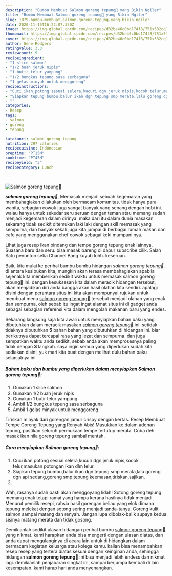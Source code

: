 ```yaml
---
description: "Bumbu Membuat Salmon goreng tepung🐳 yang Bikin Ngiler"
title: "Bumbu Membuat Salmon goreng tepung🐳 yang Bikin Ngiler"
slug: 1879-bumbu-membuat-salmon-goreng-tepung-yang-bikin-ngiler
date: 2020-11-15T16:22:07.350Z
image: https://img-global.cpcdn.com/recipes/d32be46c0bd174f8/751x532cq70/salmon-goreng-tepung🐳-foto-resep-utama.jpg
thumbnail: https://img-global.cpcdn.com/recipes/d32be46c0bd174f8/751x532cq70/salmon-goreng-tepung🐳-foto-resep-utama.jpg
cover: https://img-global.cpcdn.com/recipes/d32be46c0bd174f8/751x532cq70/salmon-goreng-tepung🐳-foto-resep-utama.jpg
author: Gene Rodgers
ratingvalue: 3.3
reviewcount: 9
recipeingredient:
- "1 slice salmon"
- "1/2 buah jeruk nipis"
- "1 butir telur yampung"
- "1/2 bungkus tepung sasa serbaguna"
- "1 gelas minyak untuk menggoreng"
recipeinstructions:
- "Cuci ikan,potong sesuai selera,kucuri dgn jeruk nipis,kocok telur,masukan potongan ikan dlm telur."
- "Siapkan tepung bumbu,balur ikan dgn tepung smp merata,lalu goreng dgn api sedang,goreng smp tepung keemasan,tiriskan,sajikan."
- ""
categories:
- Resep
tags:
- salmon
- goreng
- tepung

katakunci: salmon goreng tepung 
nutrition: 297 calories
recipecuisine: Indonesian
preptime: "PT15M"
cooktime: "PT45M"
recipeyield: "3"
recipecategory: Lunch

---
```



![Salmon goreng tepung🐳](https://img-global.cpcdn.com/recipes/d32be46c0bd174f8/751x532cq70/salmon-goreng-tepung🐳-foto-resep-utama.jpg)

<b><i>salmon goreng tepung🐳</i></b>, Memasak menjadi sebuah kegemaran yang membahagiakan dilakukan oleh bermacam komunitas. tidak hanya para wanita, sebagian cowok juga sangat banyak yang senang dengan hobi ini. walau hanya untuk sekedar seru seruan dengan teman atau memang sudah menjadi kegemaran dalam dirinya. maka dari itu dalam dunia masakan sekarang tidak sedikit ditemukan laki laki dengan skill memasak yang sempurna, dan banyak sekali juga kita jumpai di berbagai rumah makan dan cafe yang menggunakan chef cowok sebagai koki mumpuni nya.

Lihat juga resep Ikan pindang dan tempe goreng tepung enak lainnya. Suasana baru dan seru. bisa masak bareng di dapur subscribe cilik. Salah Satu penonton setia Channel Bang kuyub lohh. keseruan.

Baik, kita mulai ke perihal bumbu bumbu hidangan <i>salmon goreng tepung🐳</i>. di antara kesibukan kita, mungkin akan terasa membahagiakan apabila sejenak kita memberikan sedikit waktu untuk memasak salmon goreng tepung🐳 ini. dengan kesuksesan kita dalam meracik hidangan tersebut, akan menjadikan diri anda bangga akan hasil olahan kita sendiri. apalagi disini dengan perantara situs ini kita akan mempunyai rujukan untuk membuat menu <u>salmon goreng tepung🐳</u> tersebut menjadi olahan yang enak dan sempurna, oleh sebab itu ingat ingat alamat situs ini di gadget anda sebagai sebagian referensi kita dalam mengolah makanan baru yang endes.


Sekarang langsung saja kita awali untuk menyiapkan bahan baku yang dibutuhkan dalam meracik masakan <u><i>salmon goreng tepung🐳</i></u> ini. setidak tidaknya dibutuhkan <b>5</b> bahan bahan yang dibutuhkan di hidangan ini. biar berikutnya dapat tercapai rasa yang lezat dan sempurna. dan juga sempatkan waktu anda sedikit, sebab anda akan memprosesnya paling tidak dengan <b>3</b> langkah. saya ingin semua yang diperlukan sudah kita sediakan disini, yuk mari kita buat dengan melihat dulu bahan baku selanjutnya ini.

<!--inarticleads1-->

##### Bahan baku dan bumbu yang diperlukan dalam menyiapkan Salmon goreng tepung🐳:

1. Gunakan 1 slice salmon
1. Gunakan 1/2 buah jeruk nipis
1. Gunakan 1 butir telur yampung
1. Ambil 1/2 bungkus tepung sasa serbaguna
1. Ambil 1 gelas minyak untuk menggoreng


Tiriskan minyak dari gorengan jamur crispy dengan kertas. Resep Membuat Tempe Goreng Tepung yang Renyah Abis! Masukkan ke dalam adonan tepung, pastikan seluruh permukaan tempe tertutup merata. Coba deh masak ikan nila goreng tepung sambal mentah. 

<!--inarticleads2-->

##### Cara menyiapkan Salmon goreng tepung🐳:

1. Cuci ikan,potong sesuai selera,kucuri dgn jeruk nipis,kocok telur,masukan potongan ikan dlm telur.
1. Siapkan tepung bumbu,balur ikan dgn tepung smp merata,lalu goreng dgn api sedang,goreng smp tepung keemasan,tiriskan,sajikan.
1. 


Wah, rasanya sudah pasti akan menggoyang lidah! Sotong goreng tepung memang enak tetapi ramai yang hampa kerana hasilnya tidak menjadi. Menurut pemilik resepi, rahsia hasil gorengan beliau yang elok dimana tepung melekat dengan sotong sering menjadi tanda-tanya. Goreng kulit salmon sampai matang dan renyah. Jangan lupa dibolak-balik supaya kedua sisinya matang merata dan tidak gosong. 

Demikianlah sedikit ulasan hidangan perihal bumbu <u>salmon goreng tepung🐳</u> yang nikmat. kami harapkan anda bisa mengerti dengan ulasan diatas, dan anda dapat mengulanginya di acara lain untuk di hidangkan dalam bermacam kegiatan keluarga atau kolega kamu. kalian bisa menambahkan resep resep yang tertera diatas sesuai dengan keinginan anda, sehingga hidangan <b>salmon goreng tepung🐳</b> ini bisa menjadi lebih endess dan nikmat lagi. demikianlah penjabaran singkat ini, sampai berjumpa kembali di lain kesempatan. kami harap hari anda menyenangkan.
